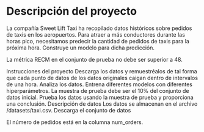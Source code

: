 # Descripción del proyecto
La compañía Sweet Lift Taxi ha recopilado datos históricos sobre pedidos de taxis en los aeropuertos. Para atraer a más conductores durante las horas pico, necesitamos predecir la cantidad de pedidos de taxis para la próxima hora. Construye un modelo para dicha predicción.

La métrica RECM en el conjunto de prueba no debe ser superior a 48.

Instrucciones del proyecto Descarga los datos y remuestréalos de tal forma que cada punto de datos de los datos originales caigan dentro de intervalos de una hora. Analiza los datos. Entrena diferentes modelos con diferentes hiperparámetros. La muestra de prueba debe ser el 10% del conjunto de datos inicial. Prueba los datos usando la muestra de prueba y proporciona una conclusión. Descripción de datos Los datos se almacenan en el archivo /datasets/taxi.csv. Descarga el conjunto de datos

El número de pedidos está en la columna num_orders.
